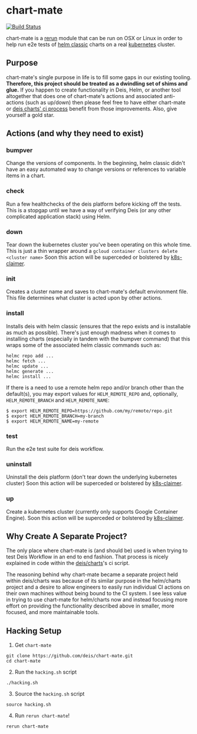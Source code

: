 chart-mate
======

[![Build Status](https://travis-ci.org/sgoings/chart-mate.svg?branch=master)](https://travis-ci.org/sgoings/chart-mate)

chart-mate is a [rerun][rerun] module that can be run on OSX or Linux in order
to help run e2e tests of [helm classic][helm] charts on a real [kubernetes][kubernetes]
cluster.

Purpose
-------

chart-mate's single purpose in life is to fill some gaps in our existing tooling.
**Therefore, this project should be treated as a dwindling set of shims and glue.**
If you happen to create functionality in Deis, Helm, or another tool altogether
that does one of chart-mate's actions and associated anti-actions (such as up/down)
then please feel free to have either chart-mate or [deis charts' ci process](https://github.com/deis/charts/blob/master/ci.sh)
benefit from those improvements. Also, give yourself a gold star.

Actions (and why they need to exist)
-------

### bumpver

Change the versions of components. In the beginning, helm classic didn't have an easy
automated way to change versions or references to variable items in a chart.

### check

Run a few healthchecks of the deis platform before kicking off the tests. This
is a stopgap until we have a way of verifying Deis (or any other complicated
application stack) using Helm.

### down

Tear down the kubernetes cluster you've been operating on this whole time. This
is just a thin wrapper around a `gcloud container clusters delete <cluster name>`
Soon this action will be superceded or bolstered by [k8s-claimer].

### init

Creates a cluster name and saves to chart-mate's default environment file. This
file determines what cluster is acted upon by other actions.

### install

Installs deis with helm classic (ensures that the repo exists and is installable as much
as possible). There's just enough madness when it comes to installing charts
(especially in tandem with the bumpver command) that this wraps some of the
associated helm classic commands such as:

  ```
  helmc repo add ...
  helmc fetch ...
  helmc update ...
  helmc generate ...
  helmc install ...
  ```

If there is a need to use a remote helm repo and/or branch other than the default(s),
you may export values for `HELM_REMOTE_REPO` and, optionally, `HELM_REMOTE_BRANCH`
and `HELM_REMOTE_NAME`:

```
$ export HELM_REMOTE_REPO=https://github.com/my/remote/repo.git
$ export HELM_REMOTE_BRANCH=my-branch
$ export HELM_REMOTE_NAME=my-remote
```

### test

Run the e2e test suite for deis workflow.

### uninstall

Uninstall the deis platform (don't tear down the underlying kubernetes cluster)
Soon this action will be superceded or bolstered by [k8s-claimer].

### up

Create a kubernetes cluster (currently only supports Google Container Engine).
Soon this action will be superceded or bolstered by [k8s-claimer].

Why Create A Separate Project?
----------

The only place where chart-mate is (and should be) used is when trying to test
Deis Workflow in an end to end fashion. That process is nicely explained in code
within the [deis/charts](https://github.com/deis/charts/blob/master/ci.sh)'s ci script.

The reasoning behind why chart-mate became a separate project
held within deis/charts was because of its similar purpose in the helm/charts
project and a desire to allow engineers to easily run individual CI actions on their
own machines without being bound to the CI system. I see less value in trying
to use chart-mate for helm/charts now and instead focusing more effort on providing
the functionality described above in smaller, more focused, and more maintainable tools.

Hacking Setup
----------

1. Get `chart-mate`

  ```
  git clone https://github.com/deis/chart-mate.git
  cd chart-mate
  ```

2. Run the `hacking.sh` script

  ```
  ./hacking.sh
  ```

3. Source the `hacking.sh` script

  ```
  source hacking.sh
  ```

4. Run `rerun chart-mate`!

  ```
  rerun chart-mate
  ```

[helm]: http://helm.sh
[k8s-claimer]: https://github.com/deis/k8s-claimer
[kubernetes]: http://kubernetes.io
[rerun]: http://rerun.github.io/rerun/
